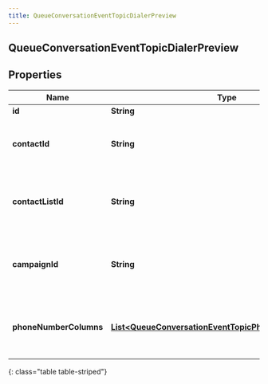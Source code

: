 ```yaml
---
title: QueueConversationEventTopicDialerPreview
---
```


## QueueConversationEventTopicDialerPreview

## Properties

| Name                   | Type                                                                                                                                 | Description                                            | Notes      |
| ---------------------- | ------------------------------------------------------------------------------------------------------------------------------------ | ------------------------------------------------------ | ---------- |
| **id**                 | <!----><!---->**String**<!---->                                                                                                      |                                                        | [optional] |
| **contactId**          | <!----><!---->**String**<!---->                                                                                                      | The contact associated with this preview data pop      | [optional] |
| **contactListId**      | <!----><!---->**String**<!---->                                                                                                      | The contactList associated with this preview data pop. | [optional] |
| **campaignId**         | <!----><!---->**String**<!---->                                                                                                      | The campaignId associated with this preview data pop.  | [optional] |
| **phoneNumberColumns** | <!----><!---->[**List&lt;QueueConversationEventTopicPhoneNumberColumn&gt;**](QueueConversationEventTopicPhoneNumberColumn.md)<!----> | The phone number columns associated with this campaign | [optional] |

{: class="table table-striped"}
